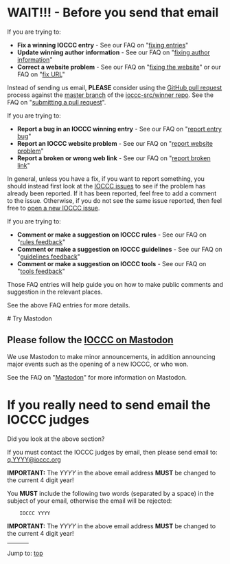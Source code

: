 # WAIT!!! - Before you send that email

If you are trying to:

* **Fix a winning IOCCC entry** - See our
FAQ on "[fixing entries](faq.html#fix_an_entry)"
* **Update winning author information** - See our
FAQ on "[fixing author information](faq.html#fix_author)"
* **Correct a website problem** - See our
FAQ on "[fixing the website](faq.html#fix_website)"
or our
FAQ on "[fix URL](faq.html#fix_link)"

Instead of sending us email, **PLEASE** consider using the [GitHub
pull request](https://github.com/ioccc-src/winner/pulls) process
against the [master branch](https://github.com/ioccc-src/winner/branches)
of the [ioccc-src/winner repo](https://github.com/ioccc-src/winner). See the
FAQ on "[submitting a pull request](faq.html#pull_request)".

If you are trying to:

* **Report a bug in an IOCCC winning entry** - See our
FAQ on "[report entry bug](faq.html#report_bug)"
* **Report an IOCCC website problem** - See our
FAQ on "[report website problem](faq.html#report_web_problem)"
* **Report a broken or wrong web link** - See our
FAQ on "[report broken link](faq.html#fix_link)"

In general, unless you have a fix, if you want to report something, you should instead first look at the [IOCCC
issues](https://github.com/ioccc-src/winner/issues) to see if the
problem has already been reported.  If it has been reported, feel
free to add a comment to the issue.  Otherwise, if you do not see the same issue
reported, then feel free to [open a new IOCCC
issue](https://github.com/ioccc-src/winner/issues/new).

If you are trying to:

* **Comment or make a suggestion on IOCCC rules** - See our
FAQ on "[rules feedback](faq.html#feedback)"
* **Comment or make a suggestion on IOCCC guidelines** - See our
FAQ on "[guidelines feedback](faq.html#feedback)"
* **Comment or make a suggestion on IOCCC tools** - See our
FAQ on "[tools feedback](faq.html#feedback)"

Those FAQ entries will help guide you on how to make public comments
and suggestion in the relevant places.

See the above FAQ entries for more details.


<div id="try_mastodon">
# Try Mastodon
</div>

## Please follow the [IOCCC on Mastodon](https://fosstodon.org/@ioccc)

We use Mastodon to make minor announcements, in addition announcing
major events such as the opening of a new IOCCC, or who won.

See the
FAQ on "[Mastodon](faq.html#try_mastodon)"
for more information on Mastodon.


# If you really need to send email the IOCCC judges

Did you look at the above section?

If you must contact the IOCCC judges by email, then please send email to:
[q.YYYY@ioccc.org](mailto:q.YYYY@ioccc.org?subject=IOCCC%20YYYY%20question%20<===%20You%20MUST%20change%20YYYY%20to%20the%204-digit%20year%20in%20both%20the%20To%20address%20and%20Subject,%20then%20remove%20this%20arrow%20note%20from%20the%20subject%20line!)

**IMPORTANT:** The _YYYY_ in the above email address **MUST** be changed to the current 4 digit year!

You **MUST** include the following two words (separated by a space) in the subject of your email, otherwise the email will be rejected:

```
    IOCCC YYYY
```

**IMPORTANT:** The _YYYY_ in the above email address **MUST** be changed to the current 4 digit year!


<hr style="width:10%;text-align:left;margin-left:0">

Jump to: [top](#)


<!--

    Copyright © 1984-2024 by Landon Curt Noll. All Rights Reserved.

    You are free to share and adapt this file under the terms of this license:

        Creative Commons Attribution-ShareAlike 4.0 International (CC BY-SA 4.0)

    For more information, see:

        https://creativecommons.org/licenses/by-sa/4.0/

-->
